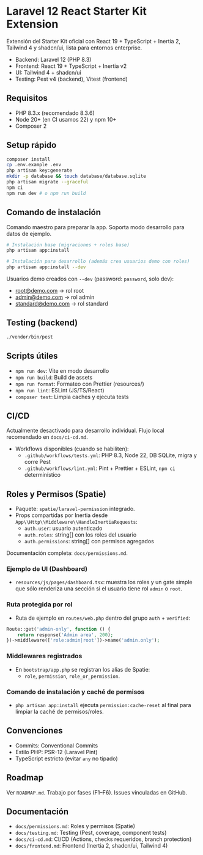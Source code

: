 # Laravel 12 React Starter Kit Extension

Extensión del Starter Kit oficial con React 19 + TypeScript + Inertia 2, Tailwind 4 y shadcn/ui, lista para entornos enterprise.

- Backend: Laravel 12 (PHP 8.3)
- Frontend: React 19 + TypeScript + Inertia v2
- UI: Tailwind 4 + shadcn/ui
- Testing: Pest v4 (backend), Vitest (frontend)

## Requisitos
- PHP 8.3.x (recomendado 8.3.6)
- Node 20+ (en CI usamos 22) y npm 10+
- Composer 2

## Setup rápido
```bash
composer install
cp .env.example .env
php artisan key:generate
mkdir -p database && touch database/database.sqlite
php artisan migrate --graceful
npm ci
npm run dev # o npm run build
```

## Comando de instalación
Comando maestro para preparar la app. Soporta modo desarrollo para datos de ejemplo.

```bash
# Instalación base (migraciones + roles base)
php artisan app:install

# Instalación para desarrollo (además crea usuarios demo con roles)
php artisan app:install --dev
```

Usuarios demo creados con `--dev` (password: `password`, solo dev):
- root@demo.com → rol root
- admin@demo.com → rol admin
- standard@demo.com → rol standard

## Testing (backend)
```bash
./vendor/bin/pest
```

## Scripts útiles
- `npm run dev`: Vite en modo desarrollo
- `npm run build`: Build de assets
- `npm run format`: Formateo con Prettier (resources/)
- `npm run lint`: ESLint (JS/TS/React)
- `composer test`: Limpia caches y ejecuta tests

## CI/CD
Actualmente desactivado para desarrollo individual. Flujo local recomendado en `docs/ci-cd.md`.
- Workflows disponibles (cuando se habiliten):
  - `.github/workflows/tests.yml`: PHP 8.3, Node 22, DB SQLite, migra y corre Pest
  - `.github/workflows/lint.yml`: Pint + Prettier + ESLint, `npm ci` determinístico

## Roles y Permisos (Spatie)
- Paquete: `spatie/laravel-permission` integrado.
- Props compartidas por Inertia desde `App\\Http\\Middleware\\HandleInertiaRequests`:
  - `auth.user`: usuario autenticado
  - `auth.roles`: string[] con los roles del usuario
  - `auth.permissions`: string[] con permisos agregados

Documentación completa: `docs/permissions.md`.

### Ejemplo de UI (Dashboard)
- `resources/js/pages/dashboard.tsx`: muestra los roles y un gate simple que sólo renderiza una sección si el usuario tiene rol `admin` o `root`.

### Ruta protegida por rol
- Ruta de ejemplo en `routes/web.php` dentro del grupo `auth` + `verified`:

```php
Route::get('admin-only', function () {
    return response('Admin area', 200);
})->middleware(['role:admin|root'])->name('admin.only');
```

### Middlewares registrados
- En `bootstrap/app.php` se registran los alias de Spatie:
  - `role`, `permission`, `role_or_permission`.

### Comando de instalación y caché de permisos
- `php artisan app:install` ejecuta `permission:cache-reset` al final para limpiar la caché de permisos/roles.

## Convenciones
- Commits: Conventional Commits
- Estilo PHP: PSR-12 (Laravel Pint)
- TypeScript estricto (evitar `any` no tipado)

## Roadmap
Ver `ROADMAP.md`. Trabajo por fases (F1–F6). Issues vinculadas en GitHub.
## Documentación
- `docs/permissions.md`: Roles y permisos (Spatie)
- `docs/testing.md`: Testing (Pest, coverage, component tests)
- `docs/ci-cd.md`: CI/CD (Actions, checks requeridos, branch protection)
- `docs/frontend.md`: Frontend (Inertia 2, shadcn/ui, Tailwind 4)
